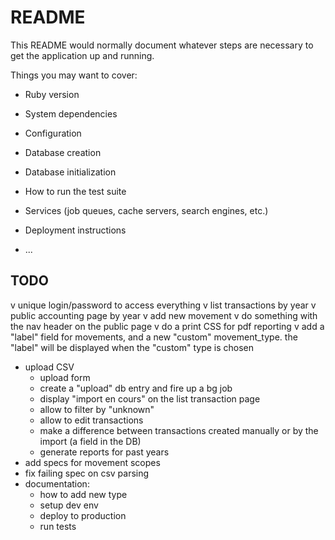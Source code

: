 # README

This README would normally document whatever steps are necessary to get the
application up and running.

Things you may want to cover:

* Ruby version

* System dependencies

* Configuration

* Database creation

* Database initialization

* How to run the test suite

* Services (job queues, cache servers, search engines, etc.)

* Deployment instructions

* ...

## TODO

v unique login/password to access everything
v list transactions by year
v public accounting page by year
v add new movement
v do something with the nav header on the public page
v do a print CSS for pdf reporting
v add a "label" field for movements, and a new "custom" movement_type. the "label" will be displayed when the "custom" type is chosen
- upload CSV
  - upload form
  - create a "upload" db entry and fire up a bg job
  - display "import en cours" on the list transaction page
  - allow to filter by "unknown"
  - allow to edit transactions
  - make a difference between transactions created manually or by the import (a field in the DB)
  - generate reports for past years
- add specs for movement scopes
- fix failing spec on csv parsing
- documentation:
  - how to add new type
  - setup dev env
  - deploy to production
  - run tests
